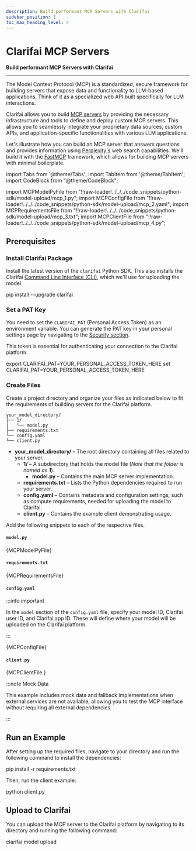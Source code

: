 ```yaml
---
description: Build performant MCP Servers with Clarifai
sidebar_position: 1
toc_max_heading_level: 4
---
```


# Clarifai MCP Servers

**Build performant MCP Servers with Clarifai**
<hr />

The Model Context Protocol (MCP) is a standardized, secure framework for building servers that expose data and functionality to LLM-based applications. 
Think of it as a specialized web API built specifically for LLM interactions.

Clarifai allows you to build [MCP servers](https://www.clarifai.com/blog/mcp-vs-a2a-clearly-explained) by providing the necessary infrastructure and tools to define and deploy custom MCP servers. This allows you to seamlessly integrate your proprietary data sources, custom APIs, and application-specific functionalities with various LLM applications. 

Let's illustrate how you can build an MCP server that answers questions and provides information using [Perplexity's](https://www.perplexity.ai/) web search capabilities. We'll build it with the [FastMCP](https://github.com/jlowin/fastmcp) framework, which allows for building MCP servers with minimal boilerplate. 

import Tabs from '@theme/Tabs';
import TabItem from '@theme/TabItem';
import CodeBlock from "@theme/CodeBlock";

import MCPModelPyFile from "!!raw-loader!../../../code_snippets/python-sdk/model-upload/mcp_1.py";
import MCPConfigFile from "!!raw-loader!../../../code_snippets/python-sdk/model-upload/mcp_2.yaml";
import MCPRequirementsFile from "!!raw-loader!../../../code_snippets/python-sdk/model-upload/mcp_3.txt";
import MCPClientFile  from "!!raw-loader!../../../code_snippets/python-sdk/model-upload/mcp_4.py";

## Prerequisites

### Install Clarifai Package

Install the latest version of the `clarifai` Python SDK. This also installs the Clarifai [Command Line Interface (CLI)](https://docs.clarifai.com/additional-resources/api-overview/cli), which we'll use for uploading the model.

<Tabs>
<TabItem value="bash" label="Bash">
    <CodeBlock className="language-bash"> pip install --upgrade clarifai </CodeBlock>
</TabItem>
</Tabs>

### Set a PAT Key

You need to set the `CLARIFAI_PAT` (Personal Access Token) as an environment variable. You can generate the PAT key in your personal settings page by navigating to the [Security section](https://clarifai.com/settings/security).

This token is essential for authenticating your connection to the Clarifai platform.

<Tabs>
<TabItem value="bash" label="Unix-Like Systems">
    <CodeBlock className="language-bash"> export CLARIFAI_PAT=YOUR_PERSONAL_ACCESS_TOKEN_HERE </CodeBlock>
</TabItem>
<TabItem value="bash2" label="Windows">
    <CodeBlock className="language-bash"> set CLARIFAI_PAT=YOUR_PERSONAL_ACCESS_TOKEN_HERE </CodeBlock>
</TabItem>
</Tabs>

### Create Files

Create a project directory and organize your files as indicated below to fit the requirements of building servers for the Clarifai platform. 

```text
your_model_directory/
├── 1/
│   └── model.py
├── requirements.txt
└── config.yaml
└── client.py
```

- **your_model_directory/** – The root directory containing all files related to your server.
  - **1/** – A subdirectory that holds the model file (_Note that the folder is named as **1**_).
    - **model.py** – Contains the main MCP server implementation.
  - **requirements.txt** – Lists the Python dependencies required to run your server.
  - **config.yaml** – Contains metadata and configuration settings, such as compute requirements, needed for uploading the model to Clarifai.
   - **client.py** – Contains the example client demonstrating usage.

Add the following snippets to each of the respective files. 

#### `model.py`

<Tabs>
<TabItem value="python" label="Python">
    <CodeBlock className="language-python">{MCPModelPyFile}</CodeBlock>
</TabItem>
</Tabs>

#### `requirements.txt`

<Tabs>
<TabItem value="text" label="Text">
    <CodeBlock className="language-text">{MCPRequirementsFile}</CodeBlock>
</TabItem>
</Tabs>

#### `config.yaml`

:::info important

In the `model` section of the `config.yaml` file, specify your model ID, Clarifai user ID, and Clarifai app ID. These will define where your model will be uploaded on the Clarifai platform. 

:::

<Tabs>
<TabItem value="yaml" label="YAML">
    <CodeBlock className="language-yaml">{MCPConfigFile}</CodeBlock>
</TabItem>
</Tabs>

#### `client.py`

<Tabs>
<TabItem value="python" label="Python">
    <CodeBlock className="language-python">{MCPClientFile }</CodeBlock>
</TabItem>
</Tabs>

:::note Mock Data

This example includes mock data and fallback implementations when external services are not available, allowing you to test the MCP interface without requiring all external dependencies.

:::

## Run an Example

After setting up the required files, navigate to your directory and run the following command to install the dependencies:

<Tabs>
<TabItem value="bash" label="Bash">
    <CodeBlock className="language-bash"> pip install -r requirements.txt </CodeBlock>
</TabItem>
</Tabs>

Then, run the client example:

<Tabs>
<TabItem value="bash" label="Bash">
    <CodeBlock className="language-bash"> python client.py </CodeBlock>
</TabItem>
</Tabs>

##  Upload to Clarifai

You can upload the MCP server to the Clarifai platform by navigating to its directory and running the following command:

<Tabs>
<TabItem value="bash" label="CLI">
    <CodeBlock className="language-bash"> clarifai model upload </CodeBlock>
</TabItem>
</Tabs>

